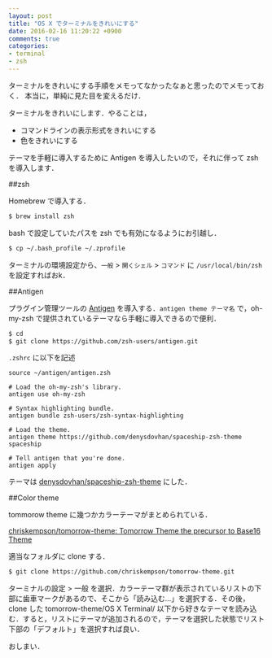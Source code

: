 ```yaml
---
layout: post
title: "OS X でターミナルをきれいにする"
date: 2016-02-16 11:20:22 +0900
comments: true
categories:
- terminal
- zsh
---
```


ターミナルをきれいにする手順をメモってなかったなぁと思ったのでメモっておく．
本当に，単純に見た目を変えるだけ．

<!-- more -->

ターミナルをきれいにします．やることは，

* コマンドラインの表示形式をきれいにする
* 色をきれいにする

テーマを手軽に導入するために Antigen を導入したいので，それに伴って zsh を導入します．

##zsh

Homebrew で導入する．

```bash
$ brew install zsh
```

bash で設定していたパスを zsh でも有効になるようにお引越し．

``` bash
$ cp ~/.bash_profile ~/.zprofile
```

ターミナルの環境設定から、`一般` > `開くシェル` > `コマンド` に `/usr/local/bin/zsh` を設定すればおk．

##Antigen

プラグイン管理ツールの [Antigen](https://github.com/zsh-users/antigen) を導入する．`antigen theme テーマ名` で，oh-my-zsh で提供されているテーマなら手軽に導入できるので便利．

```bash
$ cd
$ git clone https://github.com/zsh-users/antigen.git
```

`.zshrc` に以下を記述

```
source ~/antigen/antigen.zsh

# Load the oh-my-zsh's library.
antigen use oh-my-zsh

# Syntax highlighting bundle.
antigen bundle zsh-users/zsh-syntax-highlighting

# Load the theme.
antigen theme https://github.com/denysdovhan/spaceship-zsh-theme spaceship

# Tell antigen that you're done.
antigen apply
```

テーマは [denysdovhan/spaceship-zsh-theme](https://github.com/denysdovhan/spaceship-zsh-theme) にした．


##Color theme

tommorow theme に幾つかカラーテーマがまとめられている．

[chriskempson/tomorrow-theme: Tomorrow Theme the precursor to Base16 Theme](https://github.com/chriskempson/tomorrow-theme)

適当なフォルダに clone する．

``` bash
$ git clone https://github.com/chriskempson/tomorrow-theme.git
```

ターミナルの設定 > 一般 を選択．カラーテーマ群が表示されているリストの下部に歯車マークがあるので、そこから「読み込む...」を選択する．その後，clone した tomorrow-theme/OS X Terminal/ 以下から好きなテーマを読み込む．すると，リストにテーマが追加されるので，テーマを選択した状態でリスト下部の「デフォルト」を選択すれば良い．

おしまい．
